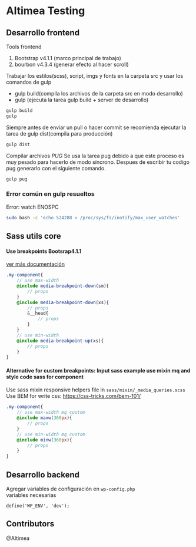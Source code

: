
# Altimea Testing



## Desarrollo frontend

Tools frontend

1. Bootstrap v4.1.1 (marco principal de trabajo)
2. bourbon v4.3.4 (generar efecto al hacer scroll)

Trabajar los estilos(scss), script, imgs y fonts en la carpeta src y usar los comandos de gulp
* gulp build(compila los archivos de la carpeta src en modo desarrollo)
* gulp (ejecuta la tarea gulp build + server de desarrollo)

```sh
gulp build
gulp

```

Siempre antes de enviar un pull o hacer commit se recomienda ejecutar la tarea de gulp dist(compila para producción)

```sh
gulp dist

```

Compilar archivos *PUG*
Se usa la tarea pug debido a que este proceso es muy pesado para hacerlo de modo síncrono.
Despues de escribir tu codigo pug generarlo con el siguiente comando.

```sh
gulp pug

```

### Error común en gulp resueltos

Error: watch ENOSPC

```sh
sudo bash -c 'echo 524288 > /proc/sys/fs/inotify/max_user_watches'
```


## Sass utils core

#### Use breakpoints Bootsrap4.1.1
[ver más documentación](https://getbootstrap.com/docs/4.1/layout/overview/#responsive-breakpoints)

```scss
.my-component{
    // use max-width
    @include media-breakpoint-down(sm){
        // props
    }
    @include media-breakpoint-down(xs){
        // props
        &__head{
            // props
        }
    }
    // use min-width
    @include media-breakpoint-up(xs){
        // props
    }
}
```

#### Alternative for custom breakpoints: Input sass example use mixin mq and style code sass for component

Use sass mixin responsive helpers file in `sass/mixin/_media_queries.scss`
Use BEM for write css: https://css-tricks.com/bem-101/

```scss
.my-component{
    // use max-width mq custom
    @include maxw(360px){
        // props
    }
    // use min-width mq custom
    @include minw(360px){
        // props
    }
}
```





## Desarrollo backend
Agregar variables de configuración en `wp-config.php`  
variables necesarias

	define('WP_ENV', 'dev');
	


## Contributors
@Altimea
